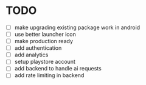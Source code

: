 # TODO

- [ ] make upgrading existing package work in android
- [ ] use better launcher icon
- [ ] make production ready
- [ ] add authentication
- [ ] add analytics
- [ ] setup playstore account
- [ ] add backend to handle ai requests
- [ ] add rate limiting in backend